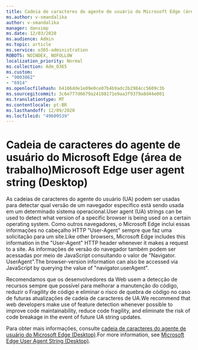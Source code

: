 ```yaml
---
title: Cadeia de caracteres do agente de usuário do Microsoft Edge (área de trabalho)
ms.author: v-smandalika
author: v-smandalika
manager: dansimp
ms.date: 12/03/2020
ms.audience: Admin
ms.topic: article
ms.service: o365-administration
ROBOTS: NOINDEX, NOFOLLOW
localization_priority: Normal
ms.collection: Adm_O365
ms.custom:
- "9003862"
- "6914"
ms.openlocfilehash: b4106dde1e09e0ce07b4b9adc2b2984cc5609c3b
ms.sourcegitcommit: 3c6e777d6679a24108171e9aa3f9379a8d44e001
ms.translationtype: MT
ms.contentlocale: pt-BR
ms.lasthandoff: 12/09/2020
ms.locfileid: "49609539"
---
```

# <a name="microsoft-edge-user-agent-string-desktop"></a><span data-ttu-id="f8b7f-102">Cadeia de caracteres do agente de usuário do Microsoft Edge (área de trabalho)</span><span class="sxs-lookup"><span data-stu-id="f8b7f-102">Microsoft Edge user agent string (Desktop)</span></span>

<span data-ttu-id="f8b7f-103">As cadeias de caracteres do agente do usuário (UA) podem ser usadas para detectar qual versão de um navegador específico está sendo usada em um determinado sistema operacional.</span><span class="sxs-lookup"><span data-stu-id="f8b7f-103">User agent (UA) strings can be used to detect what version of a specific browser is being used on a certain operating system.</span></span> <span data-ttu-id="f8b7f-104">Como outros navegadores, o Microsoft Edge inclui essas informações no cabeçalho HTTP "User-Agent" sempre que faz uma solicitação para um site.</span><span class="sxs-lookup"><span data-stu-id="f8b7f-104">Like other browsers, Microsoft Edge includes this information in the "User-Agent" HTTP header whenever it makes a request to a site.</span></span> <span data-ttu-id="f8b7f-105">As informações de versão do navegador também podem ser acessadas por meio de JavaScript consultando o valor de "Navigator. UserAgent".</span><span class="sxs-lookup"><span data-stu-id="f8b7f-105">The browser-version information can also be accessed via JavaScript by querying the value of "navigator.userAgent".</span></span>

<span data-ttu-id="f8b7f-106">Recomendamos que os desenvolvedores da Web usem a detecção de recursos sempre que possível para melhorar a manutenção do código, reduzir o Fragility de código e eliminar o risco de quebra de código no caso de futuras atualizações de cadeia de caracteres de UA.</span><span class="sxs-lookup"><span data-stu-id="f8b7f-106">We recommend that web developers make use of feature detection whenever possible to improve code maintainability, reduce code fragility, and eliminate the risk of code breakage in the event of future UA string updates.</span></span>

<span data-ttu-id="f8b7f-107">Para obter mais informações, consulte [cadeia de caracteres do agente de usuário do Microsoft Edge (Desktop)](https://docs.microsoft.com/microsoft-edge/web-platform/user-agent-string).</span><span class="sxs-lookup"><span data-stu-id="f8b7f-107">For more information, see [Microsoft Edge User Agent String (Desktop)](https://docs.microsoft.com/microsoft-edge/web-platform/user-agent-string).</span></span>